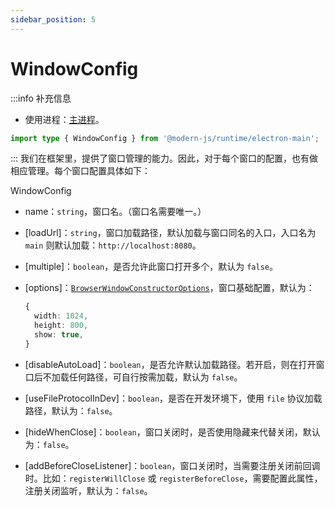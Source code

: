```yaml
---
sidebar_position: 5
---
```


# WindowConfig

:::info 补充信息
* 使用进程：[主进程](/docs/guides/features/electron/basic#主进程)。

```ts
import type { WindowConfig } from '@modern-js/runtime/electron-main';
```

:::
我们在框架里，提供了窗口管理的能力。因此，对于每个窗口的配置，也有做相应管理。每个窗口配置具体如下：

WindowConfig
- name：`string`，窗口名。（窗口名需要唯一。）

- [loadUrl]：`string`，窗口加载路径，默认加载与窗口同名的入口，入口名为 `main` 则默认加载：`http://localhost:8080`。

- [multiple]：`boolean`，是否允许此窗口打开多个，默认为 `false`。
- [options]：[`BrowserWindowConstructorOptions`](https://www.electronjs.org/zh/docs/latest/api/browser-window#new-browserwindowoptions)，窗口基础配置，默认为：
  ```ts
  {
    width: 1024,
    height: 800,
    show: true,
  }
  ```

- [disableAutoLoad]：`boolean`，是否允许默认加载路径。若开启，则在打开窗口后不加载任何路径，可自行按需加载，默认为 `false`。

- [useFileProtocolInDev]：`boolean`，是否在开发环境下，使用 `file` 协议加载路径，默认为：`false`。

- [hideWhenClose]：`boolean`，窗口关闭时，是否使用隐藏来代替关闭，默认为：`false`。

- [addBeforeCloseListener]：`boolean`，窗口关闭时，当需要注册关闭前回调时。比如：`registerWillClose` 或 `registerBeforeClose`，需要配置此属性，注册关闭监听，默认为：`false`。

